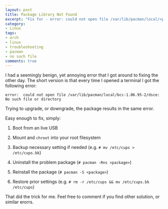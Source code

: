 ```yaml
---
layout: post
title: Package Library Not Found
excerpt: "Fix for - error: could not open file /var/lib/pacman/local/<package>/desc"
category:
- Linux
tags:
- arch
- linux
- troubleshooting
- pacman
- no such file
comments: true
---
```


I had a seemingly benign, yet annoying error that I got around to fixing the other day.  The short version is that every time I opened a 
terminal I got the following error:

```error:  could not open file /var/lib/pacman/local/bcc-1.06.95-2/dsce: No such file or directory```

Trying to upgrade, or downgrade, the package results in the same error.

Easy enough to fix, simply:

1) Boot from an live USB

2) Mount and ```chroot``` into your root filesystem

3) Backup necessary setting if needed (e.g. ```# mv /etc/cups > /etc/cups.bk```)

4) Uninstall the problem package (```# pacman -Rns <package>```)

5) Reinstall the package (```# pacman -S <package>```)

6) Restore prior settings (e.g. ```# rm -r /etc/cups && mv /etc/cups.bk /etc/cups```)

That did the trick for me.  Feel free to comment if you find other solution, or similar erorrs.
